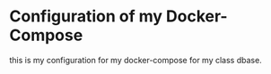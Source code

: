 # Configuration of my Docker-Compose
this is my configuration for my docker-compose
for my class dbase.
